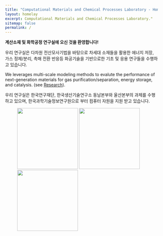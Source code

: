 ```yaml
---
title: "Computational Materials and Chemical Processes Laboratory - Home"
layout: homelay
excerpt: Computational Materials and Chemical Processes Laboratory."
sitemap: false
permalink: /
---
```



**계산소재 및 화학공정 연구실에 오신 것을 환영합니다!**

우리 연구실은 다차원 전산모사기법을 바탕으로 차세대 소재들을 활용한 에너지 저장, 가스 정제/분리, 촉매 전환 반응등 화공기술을 기반으로한 기초 및 응용 연구들을 수행하고 있습니다.

We leverages multi-scale modeling methods to evalute the performance of next-generation materials for gas purification/separation, energy storage, and catalysis. (see [Research](research)).

우리 연구실은 한국연구재단, 한국생산기술연구소 동남본부와 울산본부의 과제를 수행하고 있으며, 한국과학기술정보연구원으로 부터 컴퓨터 자원을 지원 받고 있습니다.
<figure class="fourth">
  <img src="{{ site.url }}{{ site.baseurl }}/images/logopic/NRF-korea.png" style="width: 200px">
  <img src="{{ site.url }}{{ site.baseurl }}/images/logopic/KITECH.jpg" style="width: 200px">
  <img src="{{ site.url }}{{ site.baseurl }}/images/logopic/KORE1.png" style="width: 200px">
</figure>
